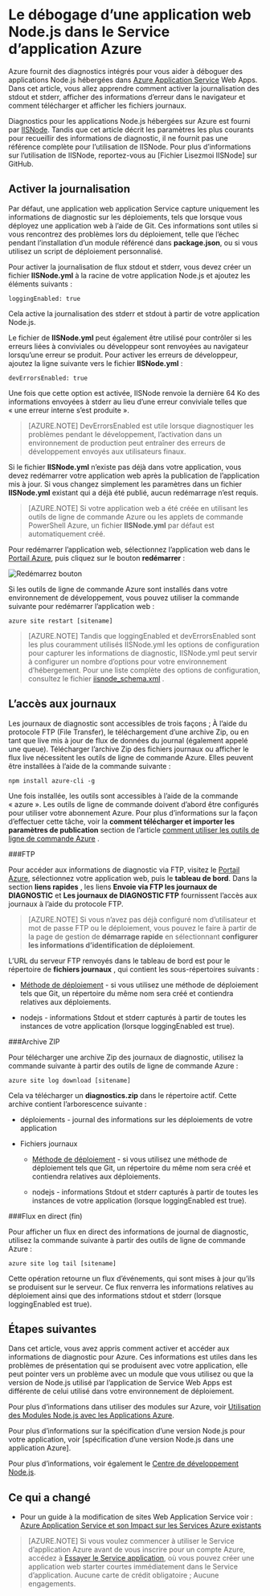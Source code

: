 <properties
    pageTitle="Le débogage d’une application web Node.js dans le Service d’application Azure"
    description="Découvrez comment déboguer une application web Node.js dans le Service d’application Azure."
    tags="azure-portal"
    services="app-service\web"
    documentationCenter="nodejs"
    authors="rmcmurray"
    manager="wpickett"
    editor=""/>

<tags
    ms.service="app-service-web"
    ms.workload="web"
    ms.tgt_pltfrm="na"
    ms.devlang="nodejs"
    ms.topic="article"
    ms.date="08/11/2016"
    ms.author="robmcm"/>

# <a name="how-to-debug-a-nodejs-web-app-in-azure-app-service"></a>Le débogage d’une application web Node.js dans le Service d’application Azure

Azure fournit des diagnostics intégrés pour vous aider à déboguer des applications Node.js hébergées dans [Azure Application Service](http://go.microsoft.com/fwlink/?LinkId=529714) Web Apps. Dans cet article, vous allez apprendre comment activer la journalisation des stdout et stderr, afficher des informations d’erreur dans le navigateur et comment télécharger et afficher les fichiers journaux.

Diagnostics pour les applications Node.js hébergées sur Azure est fourni par [IISNode]. Tandis que cet article décrit les paramètres les plus courants pour recueillir des informations de diagnostic, il ne fournit pas une référence complète pour l’utilisation de IISNode. Pour plus d’informations sur l’utilisation de IISNode, reportez-vous au [Fichier Lisezmoi IISNode] sur GitHub.

<a id="enablelogging"></a>
## <a name="enable-logging"></a>Activer la journalisation

Par défaut, une application web application Service capture uniquement les informations de diagnostic sur les déploiements, tels que lorsque vous déployez une application web à l’aide de Git. Ces informations sont utiles si vous rencontrez des problèmes lors du déploiement, telle que l’échec pendant l’installation d’un module référencé dans **package.json**, ou si vous utilisez un script de déploiement personnalisé.

Pour activer la journalisation de flux stdout et stderr, vous devez créer un fichier **IISNode.yml** à la racine de votre application Node.js et ajoutez les éléments suivants :

    loggingEnabled: true

Cela active la journalisation des stderr et stdout à partir de votre application Node.js.

Le fichier de **IISNode.yml** peut également être utilisé pour contrôler si les erreurs liées à conviviales ou développeur sont renvoyées au navigateur lorsqu’une erreur se produit. Pour activer les erreurs de développeur, ajoutez la ligne suivante vers le fichier **IISNode.yml** :

    devErrorsEnabled: true

Une fois que cette option est activée, IISNode renvoie la dernière 64 Ko des informations envoyées à stderr au lieu d’une erreur conviviale telles que « une erreur interne s’est produite ».

> [AZURE.NOTE] DevErrorsEnabled est utile lorsque diagnostiquer les problèmes pendant le développement, l’activation dans un environnement de production peut entraîner des erreurs de développement envoyés aux utilisateurs finaux.

Si le fichier **IISNode.yml** n’existe pas déjà dans votre application, vous devez redémarrer votre application web après la publication de l’application mis à jour. Si vous changez simplement les paramètres dans un fichier **IISNode.yml** existant qui a déjà été publié, aucun redémarrage n’est requis.

> [AZURE.NOTE] Si votre application web a été créée en utilisant les outils de ligne de commande Azure ou les applets de commande PowerShell Azure, un fichier **IISNode.yml** par défaut est automatiquement créé.

Pour redémarrer l’application web, sélectionnez l’application web dans le [Portail Azure](https://portal.azure.com), puis cliquez sur le bouton **redémarrer** :

![Redémarrez bouton][restart-button]

Si les outils de ligne de commande Azure sont installés dans votre environnement de développement, vous pouvez utiliser la commande suivante pour redémarrer l’application web :

    azure site restart [sitename]

> [AZURE.NOTE] Tandis que loggingEnabled et devErrorsEnabled sont les plus couramment utilisés IISNode.yml les options de configuration pour capturer les informations de diagnostic, IISNode.yml peut servir à configurer un nombre d’options pour votre environnement d’hébergement. Pour une liste complète des options de configuration, consultez le fichier [iisnode_schema.xml](https://github.com/tjanczuk/iisnode/blob/master/src/config/iisnode_schema.xml) .

<a id="viewlogs"></a>
## <a name="accessing-logs"></a>L’accès aux journaux

Les journaux de diagnostic sont accessibles de trois façons ; À l’aide du protocole FTP (File Transfer), le téléchargement d’une archive Zip, ou en tant que live mis à jour de flux de données du journal (également appelé une queue). Télécharger l’archive Zip des fichiers journaux ou afficher le flux live nécessitent les outils de ligne de commande Azure. Elles peuvent être installées à l’aide de la commande suivante :

    npm install azure-cli -g

Une fois installée, les outils sont accessibles à l’aide de la commande « azure ». Les outils de ligne de commande doivent d’abord être configurés pour utiliser votre abonnement Azure. Pour plus d’informations sur la façon d’effectuer cette tâche, voir la **comment télécharger et importer les paramètres de publication** section de l’article [comment utiliser les outils de ligne de commande Azure](../xplat-cli-connect.md) .

###<a name="ftp"></a>FTP

Pour accéder aux informations de diagnostic via FTP, visitez le [Portail Azure](https://portal.azure.com), sélectionnez votre application web, puis le **tableau de bord**. Dans la section **liens rapides** , les liens **Envoie via FTP les journaux de DIAGNOSTIC** et **Les journaux de DIAGNOSTIC FTP** fournissent l’accès aux journaux à l’aide du protocole FTP.

> [AZURE.NOTE] Si vous n’avez pas déjà configuré nom d’utilisateur et mot de passe FTP ou le déploiement, vous pouvez le faire à partir de la page de gestion de **démarrage rapide** en sélectionnant **configurer les informations d’identification de déploiement**.

L’URL du serveur FTP renvoyés dans le tableau de bord est pour le répertoire de **fichiers journaux** , qui contient les sous-répertoires suivants :

* [Méthode de déploiement](web-sites-deploy.md) - si vous utilisez une méthode de déploiement tels que Git, un répertoire du même nom sera créé et contiendra relatives aux déploiements.

* nodejs - informations Stdout et stderr capturés à partir de toutes les instances de votre application (lorsque loggingEnabled est true).

###<a name="zip-archive"></a>Archive ZIP

Pour télécharger une archive Zip des journaux de diagnostic, utilisez la commande suivante à partir des outils de ligne de commande Azure :

    azure site log download [sitename]

Cela va télécharger un **diagnostics.zip** dans le répertoire actif. Cette archive contient l’arborescence suivante :

* déploiements - journal des informations sur les déploiements de votre application

* Fichiers journaux

    * [Méthode de déploiement](web-sites-deploy.md) - si vous utilisez une méthode de déploiement tels que Git, un répertoire du même nom sera créé et contiendra relatives aux déploiements.

    * nodejs - informations Stdout et stderr capturés à partir de toutes les instances de votre application (lorsque loggingEnabled est true).

###<a name="live-stream-tail"></a>Flux en direct (fin)

Pour afficher un flux en direct des informations de journal de diagnostic, utilisez la commande suivante à partir des outils de ligne de commande Azure :

    azure site log tail [sitename]

Cette opération retourne un flux d’événements, qui sont mises à jour qu’ils se produisent sur le serveur. Ce flux renverra les informations relatives au déploiement ainsi que des informations stdout et stderr (lorsque loggingEnabled est true).

<a id="nextsteps"></a>
## <a name="next-steps"></a>Étapes suivantes

Dans cet article, vous avez appris comment activer et accéder aux informations de diagnostic pour Azure. Ces informations est utiles dans les problèmes de présentation qui se produisent avec votre application, elle peut pointer vers un problème avec un module que vous utilisez ou que la version de Node.js utilisé par l’application de Service Web Apps est différente de celui utilisé dans votre environnement de déploiement.

Pour plus d’informations dans utiliser des modules sur Azure, voir [Utilisation des Modules Node.js avec les Applications Azure](../nodejs-use-node-modules-azure-apps.md).

Pour plus d’informations sur la spécification d’une version Node.js pour votre application, voir [spécification d’une version Node.js dans une application Azure].

Pour plus d’informations, voir également le [Centre de développement Node.js](/develop/nodejs/).

## <a name="whats-changed"></a>Ce qui a changé
* Pour un guide à la modification de sites Web Application Service voir : [Azure Application Service et son Impact sur les Services Azure existants](http://go.microsoft.com/fwlink/?LinkId=529714)

>[AZURE.NOTE] Si vous voulez commencer à utiliser le Service d’application Azure avant de vous inscrire pour un compte Azure, accédez à [Essayer le Service application](http://go.microsoft.com/fwlink/?LinkId=523751), où vous pouvez créer une application web starter courtes immédiatement dans le Service d’application. Aucune carte de crédit obligatoire ; Aucune engagements.

[IISNode]: https://github.com/tjanczuk/iisnode
[Lisez-moi IISNode]: https://github.com/tjanczuk/iisnode#readme
[How to Use The Azure Command-Line Interface]: ../xplat-cli-install.md
[Using Node.js Modules with Azure Applications]: ../nodejs-use-node-modules-azure-apps.md
[Spécifier une version Node.js dans une application Azure]: ../nodejs-specify-node-version-azure-apps.md

[restart-button]: ./media/web-sites-nodejs-debug/restartbutton.png
 
